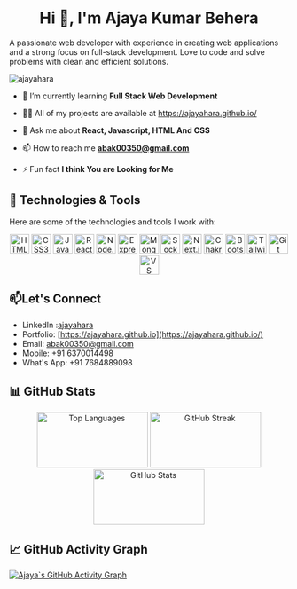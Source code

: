 <h1 align="center">Hi 👋, I'm Ajaya Kumar Behera</h1>
A passionate web developer with experience in creating web applications and a strong focus on full-stack development. Love to code and solve problems with clean and efficient solutions.
<p align="left"> <img src="https://komarev.com/ghpvc/?username=ajayahara&label=Profile%20views&color=0e75b6&style=flat" alt="ajayahara" /> </p>

- 🌱 I’m currently learning **Full Stack Web Development**

- 👨‍💻 All of my projects are available at <a herf="https://ajayahara.github.io/">https://ajayahara.github.io/</a>

- 💬 Ask me about **React, Javascript, HTML And CSS**

- 📫 How to reach me **abak00350@gmail.com**

- ⚡ Fun fact **I think You are Looking for Me**
## 🔧 Technologies & Tools

Here are some of the technologies and tools I work with:
<p align="center">
  <img src="https://img.shields.io/badge/HTML5-E34F26?style=flat-square&logo=html5&logoColor=white" alt="HTML5" style="height: 35px;">
  <img src="https://img.shields.io/badge/CSS3-1572B6?style=flat-square&logo=css3&logoColor=white" alt="CSS3" style="height: 35px;">
  <img src="https://img.shields.io/badge/JavaScript-F7DF1E?style=flat-square&logo=javascript&logoColor=black" alt="JavaScript" style="height: 35px;">
  <img src="https://img.shields.io/badge/React-61DAFB?style=flat-square&logo=react&logoColor=black" alt="React" style="height: 35px;">
  <img src="https://img.shields.io/badge/Node.js-339933?style=flat-square&logo=node.js&logoColor=white" alt="Node.js" style="height: 35px;">
  <img src="https://img.shields.io/badge/Express.js-000000?style=flat-square&logo=express&logoColor=white" alt="Express.js" style="height: 35px;">
  <img src="https://img.shields.io/badge/MongoDB-47A248?style=flat-square&logo=mongodb&logoColor=white" alt="MongoDB" style="height: 35px;">
  <img src="https://img.shields.io/badge/Socket.IO-010101?style=flat-square&logo=socket.io&logoColor=white" alt="Socket.IO" style="height: 35px;">
  <img src="https://img.shields.io/badge/Next.js-000000?style=flat-square&logo=next.js&logoColor=white" alt="Next.js" style="height: 35px;">
  <img src="https://img.shields.io/badge/Chakra%20UI-319795?style=flat-square&logo=chakra-ui&logoColor=white" alt="Chakra UI" style="height: 35px;">
  <img src="https://img.shields.io/badge/Bootstrap-7952B3?style=flat-square&logo=bootstrap&logoColor=white" alt="Bootstrap" style="height: 35px;">
  <img src="https://img.shields.io/badge/Tailwind%20CSS-38B2AC?style=flat-square&logo=tailwind-css&logoColor=white" alt="Tailwind CSS" style="height: 35px;">
  <img src="https://img.shields.io/badge/Git-F05032?style=flat-square&logo=git&logoColor=white" alt="Git" style="height: 35px;">
  <img src="https://img.shields.io/badge/VS%20Code-007ACC?style=flat-square&logo=visual-studio-code&logoColor=white" alt="VS Code" style="height: 35px;">
</p>

##  📫Let's Connect

- LinkedIn :[ajayahara](https://www.linkedin.com/in/ajaya-kumar-behera-a56549237/)
- Portfolio: [https://ajayahara.github.io](https://ajayahara.github.io/)
- Email: [abak00350@gmail.com](mailto:abak00350@example.com)
- Mobile: +91 6370014498
- What's App: +91 7684889098

## 📊 GitHub Stats

<div  align="center">
    <img src="https://github-readme-stats.vercel.app/api/top-langs?username=ajayahara&show_icons=true&locale=en&layout=compact" alt="Top Languages" style="width:200px; height: 100px;" />
    <img src="https://github-readme-streak-stats.herokuapp.com/?user=ajayahara&" alt="GitHub Streak" style="width:200px; height: 100px;" />
    <img src="https://github-readme-stats.vercel.app/api?username=ajayahara&show_icons=true&locale=en" alt="GitHub Stats" style="width:200px; height: 100px;" />
</div>

## 📈 GitHub Activity Graph

[![Ajaya`s GitHub Activity Graph](https://activity-graph.herokuapp.com/graph?username=ajayahara&theme=github)](https://github.com/ajayahara/github-readme-activity-graph)
